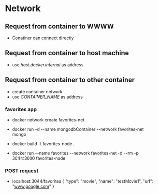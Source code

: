 # Network

## Request from container to WWWW
* Conatiner can connect directly

## Request from container to host machine
* use *host.docker.internal* as address

## Request from container to other container
* create container network
* use *CONTAINER_NAME* as address


### favorites app
* docker network create favorites-net
* docker run -d --name mongodbContainer --network favorites-net mongo


* docker build -t favorites-node .
* docker run --name favorites --network favorites-net -d --rm -p 3044:3000  favorites-node



### POST request
* localhost:3044/favorites
{
    "type": "movie",
    "name": "testMovie1",
    "url": "www.google.com"
}